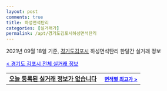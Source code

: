 ```yaml
---
layout: post
comments: true
title: 하성면석탄리
categories: [실거래가]
permalink: /apt/경기도김포시하성면석탄리
---
```


2021년 09월 18일 기준, <a href="/apt/경기도김포시">경기도김포시</a> 하성면석탄리 한달간 실거래 정보

<a style="color: blue;" href="/apt/경기도김포시">< 경기도 김포시 전체 실거래 정보</a>
<!---- start ---->
<table>
  <tr>
    <td colspan="4" style="font-weight: bold;"><a href="/apt/경기도김포시하성면석탄리{name_without_space}">오늘 등록된 실거래 정보가 없습니다</a> &nbsp;&nbsp;&nbsp; <a style="color: blue; font-size: smaller;" href="/apt/경기도김포시하성면석탄리{name_without_space}">면적별 최고가 ></a></td>
  </tr>
    
</table>
<!---- end ---->
    